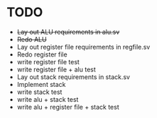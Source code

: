 # TODO

- ~~Lay out ALU requirements in alu.sv~~
- ~~Redo ALU~~
- Lay out register file requirements in regfile.sv
- Redo register file
- write register file test
- write register file + alu test
- Lay out stack requirements in stack.sv
- Implement stack
- write stack test
- write alu + stack test
- write alu + register file + stack test